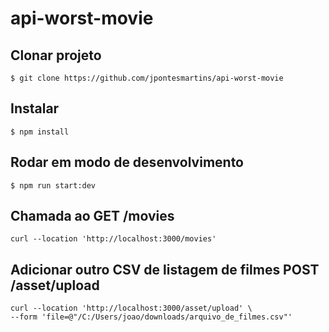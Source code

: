 api-worst-movie
===

## Clonar projeto

```|
$ git clone https://github.com/jpontesmartins/api-worst-movie
```


## Instalar 

```
$ npm install
```

## Rodar em modo de desenvolvimento
```
$ npm run start:dev
```

## Chamada ao GET /movies
```
curl --location 'http://localhost:3000/movies'
```

## Adicionar outro CSV de listagem de filmes POST /asset/upload
```
curl --location 'http://localhost:3000/asset/upload' \
--form 'file=@"/C:/Users/joao/downloads/arquivo_de_filmes.csv"'

```





